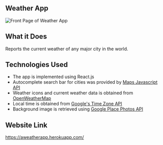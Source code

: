 ## Weather App
![Front Page of Weather App](https://i.postimg.cc/XNkbpbHG/weatherapp.png)

## What it Does
Reports the current weather of any major city in the world.

## Technologies Used
- The app is implemented using React.js
- Autocomplete search bar for cities was provided by [Maps Javascript API](https://developers.google.com/maps/documentation/javascript/overview)
- Weather icons and current weather data is obtained from [OpenWeatherMap](https://openweathermap.org/api)
- Local time is obtained from [Google's Time Zone API](https://developers.google.com/maps/documentation/timezone/overview)
- Background image is retrieved using [Google Place Photos API](https://developers.google.com/maps/documentation/places/web-service/photos)

## Website Link
https://aweatherapp.herokuapp.com/